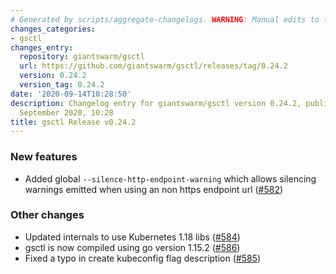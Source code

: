 ```yaml
---
# Generated by scripts/aggregate-changelogs. WARNING: Manual edits to this files will be overwritten.
changes_categories:
- gsctl
changes_entry:
  repository: giantswarm/gsctl
  url: https://github.com/giantswarm/gsctl/releases/tag/0.24.2
  version: 0.24.2
  version_tag: 0.24.2
date: '2020-09-14T10:28:50'
description: Changelog entry for giantswarm/gsctl version 0.24.2, published on 14
  September 2020, 10:28
title: gsctl Release v0.24.2
---
```


### New features

- Added global `--silence-http-endpoint-warning` which allows silencing warnings emitted when using an non https endpoint url ([#582](https://github.com/giantswarm/gsctl/pull/582))

### Other changes

- Updated internals to use Kubernetes 1.18 libs ([#584](https://github.com/giantswarm/gsctl/pull/584))
- gsctl is now compiled using go version 1.15.2 ([#586](https://github.com/giantswarm/gsctl/pull/586))
- Fixed a typo in create kubeconfig flag description ([#585](https://github.com/giantswarm/gsctl/pull/585))


